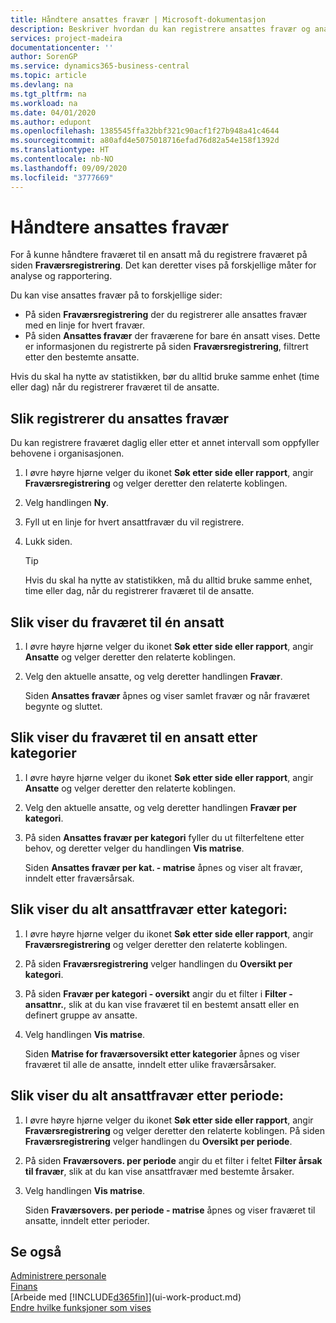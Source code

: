 ```yaml
---
title: Håndtere ansattes fravær | Microsoft-dokumentasjon
description: Beskriver hvordan du kan registrere ansattes fravær og analysere statistikk.
services: project-madeira
documentationcenter: ''
author: SorenGP
ms.service: dynamics365-business-central
ms.topic: article
ms.devlang: na
ms.tgt_pltfrm: na
ms.workload: na
ms.date: 04/01/2020
ms.author: edupont
ms.openlocfilehash: 1385545ffa32bbf321c90acf1f27b948a41c4644
ms.sourcegitcommit: a80afd4e5075018716efad76d82a54e158f1392d
ms.translationtype: HT
ms.contentlocale: nb-NO
ms.lasthandoff: 09/09/2020
ms.locfileid: "3777669"
---
```

# <a name="manage-employee-absence"></a>Håndtere ansattes fravær
For å kunne håndtere fraværet til en ansatt må du registrere fraværet på siden **Fraværsregistrering**. Det kan deretter vises på forskjellige måter for analyse og rapportering.

Du kan vise ansattes fravær på to forskjellige sider:

* På siden **Fraværsregistrering** der du registrerer alle ansattes fravær med en linje for hvert fravær.
* På siden **Ansattes fravær** der fraværene for bare én ansatt vises. Dette er informasjonen du registrerte på siden **Fraværsregistrering**, filtrert etter den bestemte ansatte.

Hvis du skal ha nytte av statistikken, bør du alltid bruke samme enhet (time eller dag) når du registrerer fraværet til de ansatte.

## <a name="to-register-employee-absence"></a>Slik registrerer du ansattes fravær
Du kan registrere fraværet daglig eller etter et annet intervall som oppfyller behovene i organisasjonen.

1. I øvre høyre hjørne velger du ikonet **Søk etter side eller rapport**, angir **Fraværsregistrering** og velger deretter den relaterte koblingen.
2. Velg handlingen **Ny**.
3. Fyll ut en linje for hvert ansattfravær du vil registrere.
4. Lukk siden.

    > [!Tip]
    > Hvis du skal ha nytte av statistikken, må du alltid bruke samme enhet, time eller dag, når du registrerer fraværet til de ansatte.

## <a name="to-view-an-individual-employees-absence"></a>Slik viser du fraværet til én ansatt
1. I øvre høyre hjørne velger du ikonet **Søk etter side eller rapport**, angir **Ansatte** og velger deretter den relaterte koblingen.
2. Velg den aktuelle ansatte, og velg deretter handlingen **Fravær**.

    Siden **Ansattes fravær** åpnes og viser samlet fravær og når fraværet begynte og sluttet.

## <a name="to-view-an-employees-absence-by-categories"></a>Slik viser du fraværet til en ansatt etter kategorier
1. I øvre høyre hjørne velger du ikonet **Søk etter side eller rapport**, angir **Ansatte** og velger deretter den relaterte koblingen.
2. Velg den aktuelle ansatte, og velg deretter handlingen **Fravær per kategori**.
3. På siden **Ansattes fravær per kategori** fyller du ut filterfeltene etter behov, og deretter velger du handlingen **Vis matrise**.

    Siden **Ansattes fravær per kat. - matrise** åpnes og viser alt fravær, inndelt etter fraværsårsak.

## <a name="to-view-all-employee-absences-by-category"></a>Slik viser du alt ansattfravær etter kategori:
1. I øvre høyre hjørne velger du ikonet **Søk etter side eller rapport**, angir **Fraværsregistrering** og velger deretter den relaterte koblingen.
2. På siden **Fraværsregistrering** velger handlingen du **Oversikt per kategori**.
3. På siden **Fravær per kategori - oversikt** angir du et filter i **Filter - ansattnr.**, slik at du kan vise fraværet til en bestemt ansatt eller en definert gruppe av ansatte.
4. Velg handlingen **Vis matrise**.

    Siden **Matrise for fraværsoversikt etter kategorier** åpnes og viser fraværet til alle de ansatte, inndelt etter ulike fraværsårsaker.

## <a name="to-view-all-employee-absences-by-period"></a>Slik viser du alt ansattfravær etter periode:
1. I øvre høyre hjørne velger du ikonet **Søk etter side eller rapport**, angir **Fraværsregistrering** og velger deretter den relaterte koblingen.
   På siden **Fraværsregistrering** velger handlingen du **Oversikt per periode**.
2. På siden **Fraværsovers. per periode** angir du et filter i feltet **Filter årsak til fravær**, slik at du kan vise ansattfravær med bestemte årsaker.
3. Velg handlingen **Vis matrise**.

    Siden **Fraværsovers. per periode - matrise** åpnes og viser fraværet til ansatte, inndelt etter perioder.

## <a name="see-also"></a>Se også
[Administrere personale](hr-manage-human-resources.md)  
[Finans](finance.md)  
[Arbeide med [!INCLUDE[d365fin](includes/d365fin_md.md)]](ui-work-product.md)  
[Endre hvilke funksjoner som vises](ui-experiences.md)

